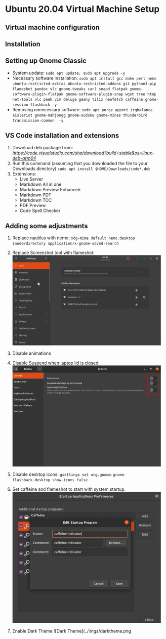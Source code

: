 # Ubuntu 20.04 Virtual Machine Setup

## Virtual machine configuration

## Installation


## Setting up Gnome Classic
 * System update: `sudo apt update; sudo apt upgrade -y`
 * Necessary software installation: `sudo apt install gcc make perl nemo ubuntu-restricted-extras ubuntu-restricted-addons git python3-pip flameshot pandoc vlc gnome-tweaks curl snapd flatpak gnome-software-plugin-flatpak gnome-software-plugin-snap wget tree htop net-tools vlc peek vim deluge geany tilix neofetch caffeine gnome-session-flashback -y`
 * Removing unnecessary software: `sudo apt purge apport irqbalance aisleriot gnome-mahjongg gnome-sudoku gnome-mines thunderbird transmission-common  -y`

## VS Code installation and extensions
1. Download deb package from: *https://code.visualstudio.com/sha/download?build=stable&os=linux-deb-arm64*
2. Run this command (assuming that you downloaded the file to your Downloads directory) 
`sudo apt install $HOME/Downloads/code*.deb`
3. Extensions:
   * Live Server
   * Markdown All in one
   * Markdown Preview Enhanced
   * Markdown PDF
   * Markdown TOC
   * PDF Preview
   * Code Spell Checker

## Adding some adjustments
1. Replace nautilus with nemo: `xdg-mime default nemo.desktop inode/directory application/x-gnome-saved-search`

2. Replace Screenshot tool with flameshot:
   ![replace screenshot tool shortcut](../imgs/settingflameshot.gif)

3.  Disable animations
4.  Disable Suspend when laptop lid is closed
![Animations](../imgs/disableAnimations.png)

5.  Disable desktop icons: `gsettings set org.gnome.gnome-flashback.desktop show-icons false`

6. Set caffeine and flameshot to start with system startup.
![System Startup](../imgs/systemstartup.png)

7. Enable Dark Theme 
![Dark Theme](../imgs/darktheme.png